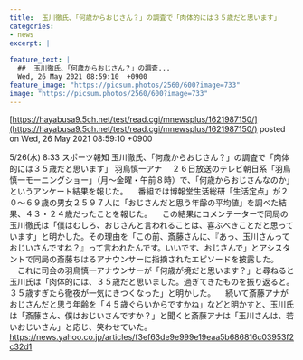 ```yaml
---
title:  玉川徹氏、「何歳からおじさん？」の調査で「肉体的には３５歳だと思います」  
categories:
- news
excerpt: |
  
feature_text: |
  ##  玉川徹氏、「何歳からおじさん？」の調査...
  Wed, 26 May 2021 08:59:10  +0900
feature_image: "https://picsum.photos/2560/600?image=733"
image: "https://picsum.photos/2560/600?image=733"
---
```


[https://hayabusa9.5ch.net/test/read.cgi/mnewsplus/1621987150/](https://hayabusa9.5ch.net/test/read.cgi/mnewsplus/1621987150/)
posted on Wed, 26 May 2021 08:59:10  +0900

<!--more-->

5/26(水) 8:33 スポーツ報知 玉川徹氏、「何歳からおじさん？」の調査で「肉体的には３５歳だと思います」 羽鳥慎一アナ 　２６日放送のテレビ朝日系「羽鳥慎一モーニングショー」（月〜金曜・午前８時）で、「何歳からおじさんなのか」というアンケート結果を報じた。 　番組では博報堂生活総研「生活定点」が２０〜６９歳の男女２５９７人に「おじさんだと思う年齢の平均値」を調べた結果、４３・２４歳だったことを報じた。 　この結果にコメンテーターで同局の玉川徹氏は「僕はむしろ、おじさんと言われることは、喜ぶべきことだと思っています」と明かした。その理由を「この前、斎藤さんに、『あっ、玉川さんっておじいさんですね？』って言われたんです。いいです、おじさんで」とアシスタントで同局の斎藤ちはるアナウンサーに指摘されたエピソードを披露した。 　これに司会の羽鳥慎一アナウンサーが「何歳が境だと思います？」と尋ねると玉川氏は「肉体的には、３５歳だと思いました。過ぎてきたものを振り返ると。３５歳すぎたら徹夜が一気にきつくなった」と明かした。 　続いて斎藤アナがおじさんだと思う年齢を「４５歳ぐらいからですかね」などと明かすと、玉川氏は「斎藤さん、僕はおじいさんですか？」と聞くと斎藤アナは「玉川さんは、若いおじいさん」と応じ、笑わせていた。 https://news.yahoo.co.jp/articles/f3ef63de9e999e19eaa5b686816c03953f2c32d1
